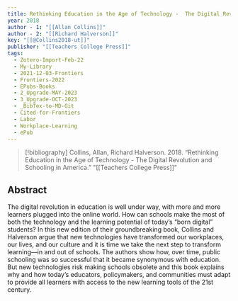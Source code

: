 ```yaml
---
title: Rethinking Education in the Age of Technology -  The Digital Revolution and Schooling in America
year: 2018
author - 1: "[[Allan Collins]]"
author - 2: "[[Richard Halverson]]"
key: "[[@Collins2018-ut]]"
publisher: "[[Teachers College Press]]"
tags:
  - Zotero-Import-Feb-22
  - My-Library
  - 2021-12-03-Frontiers
  - Frontiers-2022
  - EPubs-Books
  - 2_Upgrade-MAY-2023
  - 3_Upgrade-OCT-2023
  - _BibTex-to-MD-Git
  - Cited-for-Frontiers
  - Labor
  - Workplace-Learning
  - ePub
---
```


> [!bibliography]
> Collins, Allan, Richard Halverson. 2018. “Rethinking Education in the Age of Technology -  The Digital Revolution and Schooling in America.” "[[Teachers College Press]]"

## Abstract
The digital revolution in education is well under way, with more and more learners plugged into the online world. How can schools make the most of both the technology and the learning potential of today’s “born digital” students? In this new edition of their groundbreaking book, Collins and Halverson argue that new technologies have transformed our workplaces, our lives, and our culture and it is time we take the next step to transform learning—in and out of schools. The authors show how, over time, public schooling was so successful that it became synonymous with education. But new technologies risk making schools obsolete and this book explains why and how today’s educators, policymakers, and communities must adapt to provide all learners with access to the new learning tools of the 21st century.